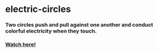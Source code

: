 # electric-circles

### Two circles push and pull against one another and conduct colorful electricity when they touch. 

### [Watch here!](https://seanmartinstudio.github.io/electric-circles/)
